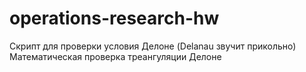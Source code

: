 # operations-research-hw
Скрипт для проверки условия Делоне (Delanau звучит прикольно)
Математическая проверка треангуляции Делоне
